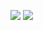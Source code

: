 ![](https://github-readme-stats.vercel.app/api?username=deadnews&theme=github_dark&show_icons=true) 
![](https://github-readme-stats.vercel.app/api/top-langs/?username=deadnews&theme=github_dark&hide_progress=true)
